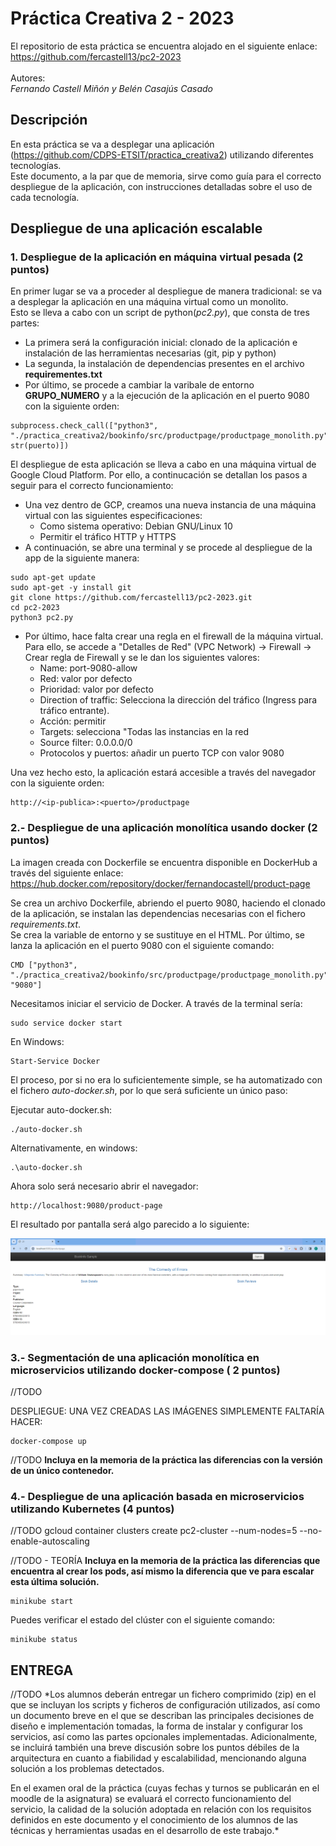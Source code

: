 # Práctica Creativa 2 - 2023

El repositorio de esta práctica se encuentra alojado en el siguiente enlace: https://github.com/fercastell13/pc2-2023<br/><br/>
Autores:<br/>
*Fernando Castell Miñón y Belén Casajús Casado*

## Descripción
En esta práctica se va a desplegar una aplicación (https://github.com/CDPS-ETSIT/practica_creativa2) utilizando diferentes tecnologías.<br/>
Este documento, a la par que de memoria, sirve como guía para el correcto despliegue de la aplicación, con instrucciones detalladas sobre el uso de cada tecnología.

## Despliegue de una aplicación escalable

### 1. Despliegue de la aplicación en máquina virtual pesada (2 puntos)
En primer lugar se va a proceder al despliegue de manera tradicional: se va a desplegar la aplicación en una máquina virtual como un monolito.<br/>
Esto se lleva a cabo con un script de python(*pc2.py*), que consta de tres partes:<br/>
- La primera será la configuración inicial: clonado de la aplicación e instalación de las herramientas necesarias (git, pip y python)
- La segunda, la instalación de dependencias presentes en el archivo **requirementes.txt**
- Por último, se procede a cambiar la varibale de entorno **GRUPO_NUMERO** y a la ejecución de la aplicación en el puerto 9080 con la siguiente orden:
~~~
subprocess.check_call(["python3", "./practica_creativa2/bookinfo/src/productpage/productpage_monolith.py", str(puerto)])
~~~

El despliegue de esta aplicación se lleva a cabo en una máquina virtual de Google Cloud Platform. Por ello, a continucación se detallan los pasos a seguir para el correcto funcionamiento:
- Una vez dentro de GCP, creamos una nueva instancia de una máquina virtual con las siguientes especificaciones:
    - Como sistema operativo: Debian GNU/Linux 10
    - Permitir el tráfico HTTP y HTTPS
- A continuación, se abre una terminal y se procede al despliegue de la app de la siguiente manera:
~~~
sudo apt-get update
sudo apt-get -y install git
git clone https://github.com/fercastell13/pc2-2023.git
cd pc2-2023
python3 pc2.py
~~~

- Por último, hace falta crear una regla en el firewall de la máquina virtual. Para ello, se accede a "Detalles de Red" (VPC Network) -> Firewall -> Crear regla de Firewall y se le dan los siguientes valores:
    - Name: port-9080-allow
    - Red: valor por defecto
    - Prioridad: valor por defecto
    - Direction of traffic: Selecciona la dirección del tráfico (Ingress para tráfico entrante).
    - Acción: permitir
    - Targets: selecciona "Todas las instancias en la red
    - Source filter: 0.0.0.0/0
    - Protocolos y puertos: añadir un puerto TCP con valor 9080

Una vez hecho esto, la aplicación estará accesible a través del navegador con la siguiente orden:
~~~
http://<ip-publica>:<puerto>/productpage
~~~

### 2.- Despliegue de una aplicación monolítica usando docker (2 puntos)

La imagen creada con Dockerfile se encuentra disponible en DockerHub a través del siguiente enlace:<br/>
https://hub.docker.com/repository/docker/fernandocastell/product-page

Se crea un archivo Dockerfile, abriendo el puerto 9080, haciendo el clonado de la aplicación, se instalan las dependencias necesarias con el fichero *requirements.txt*.<br/>
Se crea la variable de entorno y se sustituye en el HTML.
Por último, se lanza la aplicación en el puerto 9080 con el siguiente comando:
~~~
CMD ["python3", "./practica_creativa2/bookinfo/src/productpage/productpage_monolith.py", "9080"]

~~~

Necesitamos iniciar el servicio de Docker. A través de la terminal sería:
~~~
sudo service docker start
~~~
En Windows:
~~~
Start-Service Docker
~~~

El proceso, por si no era lo suficientemente simple, se ha automatizado con el fichero *auto-docker.sh*, por lo que será suficiente un único paso:

Ejecutar auto-docker.sh:
~~~
./auto-docker.sh
~~~
Alternativamente, en windows:
~~~
.\auto-docker.sh
~~~

Ahora solo será necesario abrir el navegador:
~~~
http://localhost:9080/product-page
~~~

El resultado por pantalla será algo parecido a lo siguiente:<br>

![Imagen del despliegue de Docker](./images/image.png)

### 3.- Segmentación de una aplicación monolítica en microservicios utilizando docker-compose ( 2 puntos)
//TODO

DESPLIEGUE: UNA VEZ CREADAS LAS IMÁGENES SIMPLEMENTE FALTARÍA HACER:
~~~
docker-compose up
~~~

//TODO
**Incluya en la memoria de la práctica las diferencias con la versión de un único contenedor.**




### 4.- Despliegue de una aplicación basada en microservicios utilizando Kubernetes (4 puntos)
//TODO
gcloud container clusters create pc2-cluster --num-nodes=5 --no-enable-autoscaling


//TODO - TEORÍA
**Incluya en la memoria de la práctica las diferencias que encuentra al crear los pods, así mismo la diferencia que ve para escalar esta última solución.**



~~~
minikube start
~~~

Puedes verificar el estado del clúster con el siguiente comando:
~~~
minikube status
~~~

## ENTREGA
//TODO
*Los alumnos deberán entregar un fichero comprimido (zip) en el que se incluyan los scripts y ficheros de configuración utilizados, así como un documento breve en el que se describan las principales decisiones de diseño e implementación tomadas, la forma de instalar y configurar los servicios, así como las partes opcionales implementadas. Adicionalmente, se incluirá también una breve discusión sobre los puntos débiles de la arquitectura en cuanto a fiabilidad y escalabilidad, mencionando alguna solución a los problemas detectados.

En el examen oral de la práctica (cuyas fechas y turnos se publicarán en el moodle de la asignatura) se evaluará el correcto funcionamiento del servicio, la calidad de la solución adoptada en relación con los requisitos definidos en este documento y el conocimiento de los alumnos de las técnicas y herramientas usadas en el desarrollo de este trabajo.*


